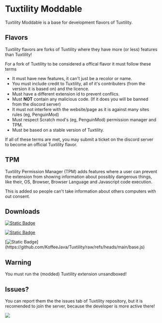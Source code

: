 # Tuxtility Moddable

Tuxtility Moddable is a base for development flavors of Tuxtility.

## Flavors

Tuxtility flavors are forks of Tuxtility where they have more  (or less) features than Tuxtility!

For a fork of Tuxtility to be considered a offical flavor it must follow these terms

- It must have new features, it can't just be a recolor or name.
- You must include credit to Tuxtility, all of it's contributers (from the version it is based on) and the licence.
- Must have a different extension id to prevent conflics.
- Must **NOT** contain any malicious code. (If it does you will be banned from the discord server)
- It must not interfere with the website/page as it is against many sites rules (eg, PenguinMod)
- Must respect Scratch mod's (eg, PenguinMod) permission manager and TPM.
- Must be based on a stable version of Tuxtility.

If all of these terms are met, you may submit a ticket on the discord server to become an official Tuxtility flavor.

## TPM

Tuxtility Permission Manager (TPM) adds features where a user can prevent the extension from showing information about possibly dangerous things, like their, OS, Browser, Browser Language and Javascript code execution.

This is added so people can't take information about others computers with out consent.


## Downloads

[![Static Badge](https://img.shields.io/badge/Tuxtility-Full_Release-yellow?style=for-the-badge)](https://github.com/KoffeeJava/Tuxtility/releases/tag/2.2.1)

[![Static Badge](https://img.shields.io/badge/Tuxtility-Nightly-purple?style=for-the-badge)](https://github.com/KoffeeJava/Tuxtility/raw/refs/heads/main/main.js)

[![Static Badge](https://img.shields.io/badge/tuxtility-base_(NOT_FULL_RELEASE!)-gray?style=for-the-badge&labelColor=%23dfb317)](https://github.com/KoffeeJava/Tuxtility/raw/refs/heads/main/base.js)



## Warning

You must run the (modded) Tuxtility extension unsandboxed!

## Issues?

You can report them the the issues tab of Tuxtility repository, but it is recomended to join the server, because the developer is more active there!

[![](https://dcbadge.limes.pink/api/server/JpEQJkyRgX)](https://discord.gg/JpEQJkyRgX)
